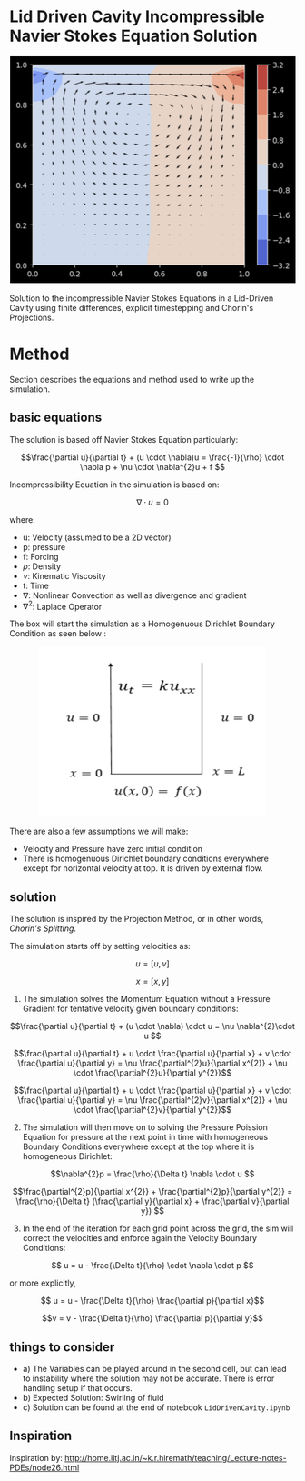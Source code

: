 
# Lid Driven Cavity Incompressible Navier Stokes Equation Solution

<div align="center">
  <img src="./content/image1.png" width="600" height="400" />
</div>


Solution to the incompressible Navier Stokes Equations in a Lid-Driven Cavity using finite differences, explicit timestepping and Chorin's Projections. 



# Method
Section describes the equations and method used to write up the simulation. 


## basic equations

The solution is based off Navier Stokes Equation particularly:

$$\frac{\partial u}{\partial t} + (u \cdot \nabla)u = \frac{-1}{\rho} \cdot \nabla p + \nu \cdot \nabla^{2}u + f $$

Incompressibility Equation in the simulation is based on:

$$\nabla \cdot u = 0 $$ 

where:
 - u: Velocity (assumed to be a 2D vector)
 - p: pressure
 - f: Forcing
 - $\rho$: Density 
 - $\nu$: Kinematic Viscosity 
 - t: Time
 - $\nabla$: Nonlinear Convection as well as divergence and gradient
 - $\nabla^{2}$: Laplace Operator 


 The box will start the simulation as a Homogenuous Dirichlet Boundary Condition as seen below : 

<div align="center">
  <img src="./content/image2.png" width="400" height="300" />
</div>

There are also a few assumptions we will make:
- Velocity and Pressure have zero initial condition
- There is homogenuous Dirichlet boundary conditions everywhere except for horizontal velocity at top. It is driven
by external flow.

## solution

The solution is inspired by the Projection Method, or in other words, *Chorin's Splitting*.

The simulation starts off by setting velocities as:

$$ u = [u, v]$$

$$ x = [x, y]$$

1) The simulation solves the Momentum Equation without a Pressure Gradient for tentative velocity given boundary conditions:

$$\frac{\partial u}{\partial t} + (u \cdot \nabla) \cdot u = \nu \nabla^{2}\cdot u $$

$$\frac{\partial u}{\partial t} + u \cdot \frac{\partial u}{\partial x} + v \cdot \frac{\partial u}{\partial y} = \nu \frac{\partial^{2}u}{\partial x^{2}} + \nu \cdot \frac{\partial^{2}u}{\partial y^{2}}$$



$$\frac{\partial u}{\partial t} + u \cdot \frac{\partial u}{\partial x} + v \cdot \frac{\partial u}{\partial y} = \nu \frac{\partial^{2}v}{\partial x^{2}} + \nu \cdot \frac{\partial^{2}v}{\partial y^{2}}$$

2) The simulation will then move on to solving the Pressure Poission Equation for pressure at the next point in time with homogeneous Boundary Conditions everywhere except at the top where it is homogeneous Dirichlet:

$$\nabla^{2}p = \frac{\rho}{\Delta t} \nabla \cdot u $$

$$\frac{\partial^{2}p}{\partial x^{2}} + \frac{\partial^{2}p}{\partial y^{2}} = \frac{\rho}{\Delta t} (\frac{\partial y}{\partial x} + \frac{\partial v}{\partial y}) $$


3) In the end of the iteration for each grid point across the grid, the sim will correct the velocities and enforce again the Velocity Boundary Conditions:

$$ u = u - \frac{\Delta t}{\rho} \cdot \nabla \cdot p $$ 

or more explicitly,

$$ u = u - \frac{\Delta t}{\rho} \frac{\partial p}{\partial x}$$

$$v = v - \frac{\Delta t}{\rho} \frac{\partial p}{\partial y}$$




## things to consider

- a) The Variables can be played around in the second cell, but can lead to instability where the solution may not be accurate. There is error handling setup if that occurs.
- b) Expected Solution: Swirling of fluid
- c) Solution can be found at the end of notebook `LidDrivenCavity.ipynb`




## Inspiration

Inspiration by: http://home.iitj.ac.in/~k.r.hiremath/teaching/Lecture-notes-PDEs/node26.html 